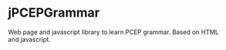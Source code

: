jPCEPGrammar
============

Web page and javascript library to learn PCEP grammar. Based on HTML and javascript. 
